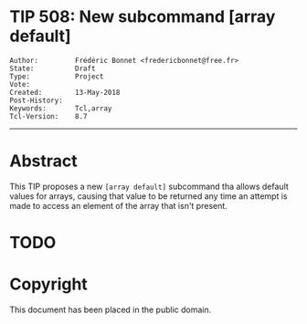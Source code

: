 # TIP 508: New subcommand [array default]
	Author:         Frédéric Bonnet <fredericbonnet@free.fr>
	State:          Draft
	Type:           Project
	Vote:           
	Created:        13-May-2018
	Post-History:   
	Keywords:       Tcl,array
	Tcl-Version:	8.7
-----

# Abstract

This TIP proposes a new `[array default]` subcommand tha allows default values
for arrays, causing that value to be returned any time an attempt is made to
access an element of the array that isn't present.

# TODO



# Copyright

This document has been placed in the public domain.
